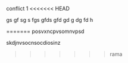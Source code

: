 conflict 1
<<<<<<< HEAD





gs
gf
sg
s
fgs
gfds
gfd
gd
g
dg
fd
h

=======
posvxncpvsomnvpsd

skdjnvsocnsocdiosinz
>>>>>>> rama
